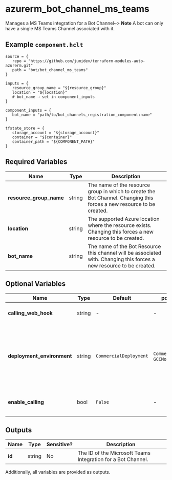 # azurerm_bot_channel_ms_teams

Manages a MS Teams integration for a Bot Channel~> **Note** A bot can only have a single MS Teams Channel associated with it.

## Example `component.hclt`

```hcl
source = {
   repo = "https://github.com/jumidev/terraform-modules-auto-azurerm.git"   
   path = "bot/bot_channel_ms_teams"   
}

inputs = {
   resource_group_name = "${resource_group}"   
   location = "${location}"   
   # bot_name → set in component_inputs
}

component_inputs = {
   bot_name = "path/to/bot_channels_registration_component:name"   
}

tfstate_store = {
   storage_account = "${storage_account}"   
   container = "${container}"   
   container_path = "${COMPONENT_PATH}"   
}

```

## Required Variables

| Name | Type |  Description |
| ---- | --------- |  ----------- |
| **resource_group_name** | string |  The name of the resource group in which to create the Bot Channel. Changing this forces a new resource to be created. | 
| **location** | string |  The supported Azure location where the resource exists. Changing this forces a new resource to be created. | 
| **bot_name** | string |  The name of the Bot Resource this channel will be associated with. Changing this forces a new resource to be created. | 

## Optional Variables

| Name | Type |  Default  |  possible values |  Description |
| ---- | --------- |  ----------- | ----------- | ----------- |
| **calling_web_hook** | string |  -  |  -  |  Specifies the webhook for Microsoft Teams channel calls. | 
| **deployment_environment** | string |  `CommercialDeployment`  |  `CommercialDeployment`, `GCCModerateDeployment`  |  The deployment environment for Microsoft Teams channel calls. Possible values are `CommercialDeployment` and `GCCModerateDeployment`. Defaults to `CommercialDeployment`. | 
| **enable_calling** | bool |  `False`  |  -  |  Specifies whether to enable Microsoft Teams channel calls. This defaults to `false`. | 



## Outputs

| Name | Type | Sensitive? | Description |
| ---- | ---- | --------- | --------- |
| **id** | string | No  | The ID of the Microsoft Teams Integration for a Bot Channel. | 

Additionally, all variables are provided as outputs.
